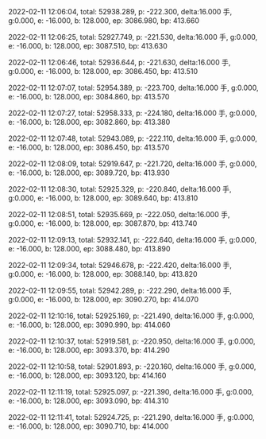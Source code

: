 2022-02-11 12:06:04, total: 52938.289, p: -222.300, delta:16.000 手, g:0.000, e: -16.000, b: 128.000, ep: 3086.980, bp: 413.660

2022-02-11 12:06:25, total: 52927.749, p: -221.530, delta:16.000 手, g:0.000, e: -16.000, b: 128.000, ep: 3087.510, bp: 413.630

2022-02-11 12:06:46, total: 52936.644, p: -221.630, delta:16.000 手, g:0.000, e: -16.000, b: 128.000, ep: 3086.450, bp: 413.510

2022-02-11 12:07:07, total: 52954.389, p: -223.700, delta:16.000 手, g:0.000, e: -16.000, b: 128.000, ep: 3084.860, bp: 413.570

2022-02-11 12:07:27, total: 52958.333, p: -224.180, delta:16.000 手, g:0.000, e: -16.000, b: 128.000, ep: 3082.860, bp: 413.380

2022-02-11 12:07:48, total: 52943.089, p: -222.110, delta:16.000 手, g:0.000, e: -16.000, b: 128.000, ep: 3086.450, bp: 413.570

2022-02-11 12:08:09, total: 52919.647, p: -221.720, delta:16.000 手, g:0.000, e: -16.000, b: 128.000, ep: 3089.720, bp: 413.930

2022-02-11 12:08:30, total: 52925.329, p: -220.840, delta:16.000 手, g:0.000, e: -16.000, b: 128.000, ep: 3089.640, bp: 413.810

2022-02-11 12:08:51, total: 52935.669, p: -222.050, delta:16.000 手, g:0.000, e: -16.000, b: 128.000, ep: 3087.870, bp: 413.740

2022-02-11 12:09:13, total: 52932.141, p: -222.640, delta:16.000 手, g:0.000, e: -16.000, b: 128.000, ep: 3088.480, bp: 413.890

2022-02-11 12:09:34, total: 52946.678, p: -222.420, delta:16.000 手, g:0.000, e: -16.000, b: 128.000, ep: 3088.140, bp: 413.820

2022-02-11 12:09:55, total: 52942.289, p: -222.290, delta:16.000 手, g:0.000, e: -16.000, b: 128.000, ep: 3090.270, bp: 414.070

2022-02-11 12:10:16, total: 52925.169, p: -221.490, delta:16.000 手, g:0.000, e: -16.000, b: 128.000, ep: 3090.990, bp: 414.060

2022-02-11 12:10:37, total: 52919.581, p: -220.950, delta:16.000 手, g:0.000, e: -16.000, b: 128.000, ep: 3093.370, bp: 414.290

2022-02-11 12:10:58, total: 52901.893, p: -220.160, delta:16.000 手, g:0.000, e: -16.000, b: 128.000, ep: 3093.120, bp: 414.160

2022-02-11 12:11:19, total: 52925.097, p: -221.390, delta:16.000 手, g:0.000, e: -16.000, b: 128.000, ep: 3093.090, bp: 414.310

2022-02-11 12:11:41, total: 52924.725, p: -221.290, delta:16.000 手, g:0.000, e: -16.000, b: 128.000, ep: 3090.710, bp: 414.000